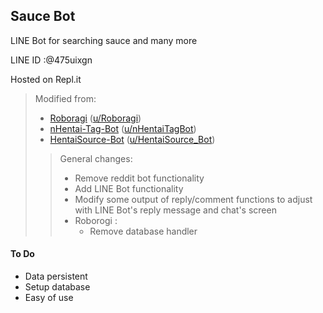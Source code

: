 ## Sauce Bot

LINE Bot for searching sauce and many more

LINE ID :@475uixgn

Hosted on Repl.it

> Modified from:
> - [Roboragi](https://github.com/Nihilate/Roboragi) ([u/Roboragi](https://reddit.com/user/Roboragi))
> - [nHentai-Tag-Bot](https://github.com/TheVexedGerman/nHentai-Tag-Bot) ([u/nHentaiTagBot](https://reddit.com/user/nHentaiTagBot))
> - [HentaiSource-Bot](https://github.com/TheVexedGerman/hsauce_bot) ([u/HentaiSource_Bot](https://www.reddit.com/user/HentaiSource_Bot))
>> General changes:
>> - Remove reddit bot functionality
>> - Add LINE Bot functionality
>> - Modify some output of reply/comment functions to adjust with LINE Bot's reply message and chat's screen
>> - Roborogi :
>>    - Remove database handler

#### To Do

- Data persistent
- Setup database
- Easy of use
